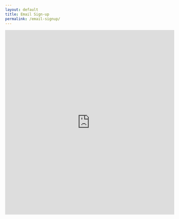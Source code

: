 ```yaml
---
layout: default
title: Email Sign-up
permalink: /email-signup/
---
```


<center>
    <iframe src="https://cdn.forms-content.sg-form.com/18d2e1c9-3605-11ed-9540-32ff3cfa7615" 
        width="550" height="600" frameborder="0" marginheight="0" marginwidth="0">
    </iframe>
</center>
